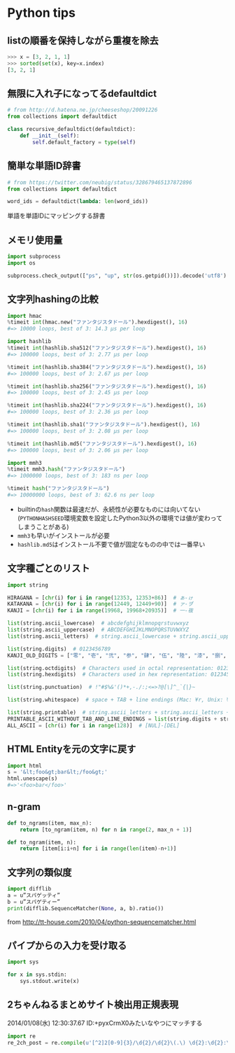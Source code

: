 # Python tips
## listの順番を保持しながら重複を除去
```python
>>> x = [3, 2, 1, 1]
>>> sorted(set(x), key=x.index)
[3, 2, 1]
```

## 無限に入れ子になってるdefaultdict
```python
# from http://d.hatena.ne.jp/cheeseshop/20091226
from collections import defaultdict

class recursive_defaultdict(defaultdict):
    def __init__(self):
        self.default_factory = type(self)
```
## 簡単な単語ID辞書
```python
# from https://twitter.com/neubig/status/328679465137872896
from collections import defaultdict

word_ids = defaultdict(lambda: len(word_ids))
```
単語を単語IDにマッピングする辞書

## メモリ使用量
```python
import subprocess
import os

subprocess.check_output(["ps", "up", str(os.getpid())]).decode('utf8').split()[16]
```

## 文字列hashingの比較
```python
import hmac
%timeit int(hmac.new("ファンタジスタドール").hexdigest(), 16)
#=> 10000 loops, best of 3: 14.3 µs per loop

import hashlib
%timeit int(hashlib.sha512("ファンタジスタドール").hexdigest(), 16)
#=> 100000 loops, best of 3: 2.77 µs per loop

%timeit int(hashlib.sha384("ファンタジスタドール").hexdigest(), 16)
#=> 100000 loops, best of 3: 2.67 µs per loop

%timeit int(hashlib.sha256("ファンタジスタドール").hexdigest(), 16)
#=> 100000 loops, best of 3: 2.45 µs per loop

%timeit int(hashlib.sha224("ファンタジスタドール").hexdigest(), 16)
#=> 100000 loops, best of 3: 2.36 µs per loop

%timeit int(hashlib.sha1("ファンタジスタドール").hexdigest(), 16)
#=> 100000 loops, best of 3: 2.08 µs per loop

%timeit int(hashlib.md5("ファンタジスタドール").hexdigest(), 16)
#=> 100000 loops, best of 3: 2.06 µs per loop

import mmh3
%timeit mmh3.hash("ファンタジスタドール")
#=> 1000000 loops, best of 3: 183 ns per loop

%timeit hash("ファンタジスタドール")
#=> 10000000 loops, best of 3: 62.6 ns per loop
```

- builtinの`hash`関数は最速だが、永続性が必要なものには向いてない (`PYTHONHASHSEED`環境変数を設定したPython3以外の環境では値が変わってしまうことがある)
- `mmh3`も早いがインストールが必要
- `hashlib.md5`はインストール不要で値が固定なものの中では一番早い

## 文字種ごとのリスト
```python
import string

HIRAGANA = [chr(i) for i in range(12353, 12353+86)]  # ぁ-ゖ
KATAKANA = [chr(i) for i in range(12449, 12449+90)]  # ァ-ヺ
KANJI = [chr(i) for i in range(19968, 19968+20935)]  # 一-鿆

list(string.ascii_lowercase)  # abcdefghijklmnopqrstuvwxyz
list(string.ascii_uppercase)  # ABCDEFGHIJKLMNOPQRSTUVWXYZ
list(string.ascii_letters)  # string.ascii_lowercase + string.ascii_uppercase (i.e.) abcdefghijklmnopqrstuvwxyzABCDEFGHIJKLMNOPQRSTUVWXYZ

list(string.digits)  # 0123456789
KANJI_OLD_DIGITS = ["零", "壱", "弐", "参", "肆", "伍", "陸", "漆", "捌", "玖"]

list(string.octdigits)  # Characters used in octal representation: 01234567
list(string.hexdigits)  # Characters used in hex representation: 0123456789abcdefABCDEF

list(string.punctuation)  # !"#$%&'()*+,-./:;<=>?@[\]^_`{|}~

list(string.whitespace)  # space + TAB + line endings (Mac: ¥r, Unix: ¥n, and DOS: ¥r¥n)

list(string.printable)  # string.ascii_letters + string.ascii_letters + string.punctuation + string.whitespace
PRINTABLE_ASCII_WITHOUT_TAB_AND_LINE_ENDINGS = list(string.digits + string.ascii_letters + string.punctuation + " ")
ALL_ASCII = [chr(i) for i in range(128)]  # [NUL]-[DEL]
```

## HTML Entityを元の文字に戻す

```python
import html
s = '&lt;foo&gt;bar&lt;/foo&gt;'
html.unescape(s)
#=>'<foo>bar</foo>'
```

## n-gram

```python
def to_ngrams(item, max_n):
    return [to_ngram(item, n) for n in range(2, max_n + 1)]

def to_ngram(item, n):
    return [item[i:i+n] for i in range(len(item)-n+1)]
```

## 文字列の類似度

```python
import difflib
a = u”スパゲッティ”
b = u”スパゲティー”
print(difflib.SequenceMatcher(None, a, b).ratio())
```
from http://tt-house.com/2010/04/python-sequencematcher.html

## パイプからの入力を受け取る

```python
import sys

for x in sys.stdin:
    sys.stdout.write(x)
```

## 2ちゃんねるまとめサイト検出用正規表現

2014/01/08(水) 12:30:37.67 ID:+pyxCrmX0みたいなやつにマッチする

```python
import re
re_2ch_post = re.compile(u'[^2]2[0-9]{3}/\d{2}/\d{2}\(.\) \d{2}:\d{2}:\d{2}\.\d{2} ID:[\w\d\+\/]+')
```
